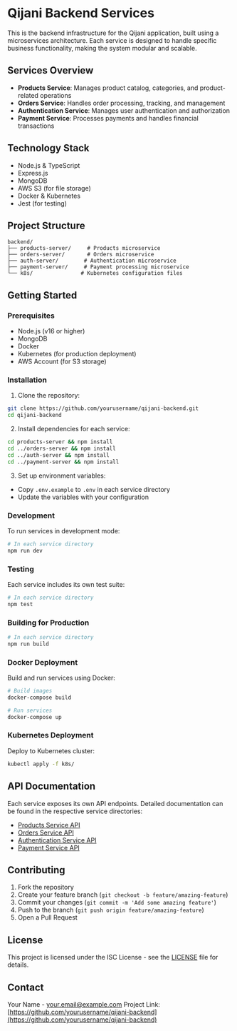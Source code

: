 # Qijani Backend Services

This is the backend infrastructure for the Qijani application, built using a microservices architecture. Each service is designed to handle specific business functionality, making the system modular and scalable.

## Services Overview

- **Products Service**: Manages product catalog, categories, and product-related operations
- **Orders Service**: Handles order processing, tracking, and management
- **Authentication Service**: Manages user authentication and authorization
- **Payment Service**: Processes payments and handles financial transactions

## Technology Stack

- Node.js & TypeScript
- Express.js
- MongoDB
- AWS S3 (for file storage)
- Docker & Kubernetes
- Jest (for testing)

## Project Structure

```
backend/
├── products-server/     # Products microservice
├── orders-server/       # Orders microservice
├── auth-server/        # Authentication microservice
├── payment-server/     # Payment processing microservice
└── k8s/               # Kubernetes configuration files
```

## Getting Started

### Prerequisites

- Node.js (v16 or higher)
- MongoDB
- Docker
- Kubernetes (for production deployment)
- AWS Account (for S3 storage)

### Installation

1. Clone the repository:
```bash
git clone https://github.com/yourusername/qijani-backend.git
cd qijani-backend
```

2. Install dependencies for each service:
```bash
cd products-server && npm install
cd ../orders-server && npm install
cd ../auth-server && npm install
cd ../payment-server && npm install
```

3. Set up environment variables:
- Copy `.env.example` to `.env` in each service directory
- Update the variables with your configuration

### Development

To run services in development mode:

```bash
# In each service directory
npm run dev
```

### Testing

Each service includes its own test suite:

```bash
# In each service directory
npm test
```

### Building for Production

```bash
# In each service directory
npm run build
```

### Docker Deployment

Build and run services using Docker:

```bash
# Build images
docker-compose build

# Run services
docker-compose up
```

### Kubernetes Deployment

Deploy to Kubernetes cluster:

```bash
kubectl apply -f k8s/
```

## API Documentation

Each service exposes its own API endpoints. Detailed documentation can be found in the respective service directories:

- [Products Service API](./products-server/README.md)
- [Orders Service API](./orders-server/README.md)
- [Authentication Service API](./auth-server/README.md)
- [Payment Service API](./payment-server/README.md)

## Contributing

1. Fork the repository
2. Create your feature branch (`git checkout -b feature/amazing-feature`)
3. Commit your changes (`git commit -m 'Add some amazing feature'`)
4. Push to the branch (`git push origin feature/amazing-feature`)
5. Open a Pull Request

## License

This project is licensed under the ISC License - see the [LICENSE](LICENSE) file for details.

## Contact

Your Name - your.email@example.com
Project Link: [https://github.com/yourusername/qijani-backend](https://github.com/yourusername/qijani-backend)